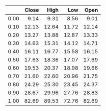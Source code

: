 |      |   Close |   High |   Low |   Open |
|-----:|--------:|-------:|------:|-------:|
| 0.00 |    9.14 |   9.31 |  8.56 |   9.01 |
| 0.10 |   12.13 |  12.64 | 11.72 |  12.14 |
| 0.20 |   13.27 |  13.88 | 12.87 |  13.33 |
| 0.30 |   14.63 |  15.31 | 14.12 |  14.71 |
| 0.40 |   16.11 |  16.77 | 15.58 |  16.15 |
| 0.50 |   17.63 |  18.36 | 17.07 |  17.69 |
| 0.60 |   19.53 |  20.37 | 18.98 |  19.66 |
| 0.70 |   21.60 |  22.60 | 20.96 |  21.75 |
| 0.80 |   24.29 |  25.30 | 23.45 |  24.37 |
| 0.90 |   28.67 |  29.96 | 27.76 |  28.83 |
| 1.00 |   82.69 |  89.53 | 72.76 |  82.69 |